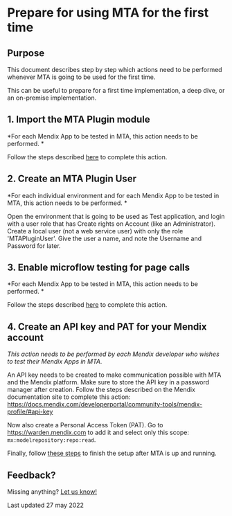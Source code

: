 # Prepare for using MTA for the first time

## Purpose

This document describes step by step which actions need to be performed whenever MTA is going to be used for the first time.

This can be useful to prepare for a first time implementation, a deep dive, or an on-premise implementation.

## 1. Import the MTA Plugin module

*For each Mendix App to be tested in MTA, this action needs to be performed. *

Follow the steps described [here](import-plugin) to complete this action.

## 2. Create an MTA Plugin User 

*For each individual environment and for each Mendix App to be tested in MTA, this action needs to be performed. *

Open the environment that is going to be used as Test application, and login with a user role that has Create rights on Account (like an Administrator). Create a local user (not a web service user) with only the role 'MTAPluginUser'. Give the user a name, and note the Username and Password for later.

## 3. Enable microflow testing for page calls

*For each Mendix App to be tested in MTA, this action needs to be performed.  *

Follow the steps described [here](prepare-mendix-project) to complete this action.

## 4. Create an API key and PAT for your Mendix account

*This action needs to be performed by each Mendix developer who wishes to test their Mendix Apps in MTA.*

An API key needs to be created to make communication possible with MTA and the Mendix platform. Make sure to store the API key in a password manager after creation.
Follow the steps described on the Mendix documentation site to complete this action:
https://docs.mendix.com/developerportal/community-tools/mendix-profile/#api-key

Now also create a Personal Access Token (PAT).
Go to https://warden.mendix.com to add it and select only this scope: `mx:modelrepository:repo:read`.

Finally, follow [these steps](access-mendix-model) to finish the setup after MTA is up and running.


## Feedback?
Missing anything? [Let us know!](mailto:support@menditect.com)

Last updated 27 may 2022